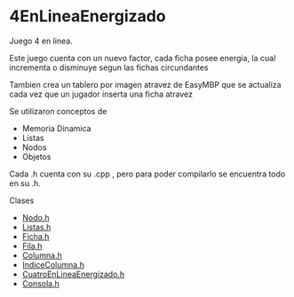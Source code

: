 # 4EnLineaEnergizado
Juego 4 en linea.
    
Este juego cuenta con un nuevo factor, cada ficha posee energia, la cual incrementa o disminuye segun las fichas circundantes 

Tambien crea un tablero por imagen atravez de EasyMBP que se actualiza cada vez que un jugador inserta una ficha atravez

Se utilizaron conceptos de  
* Memoria Dinamica 
* Listas 
* Nodos 
* Objetos

Cada .h cuenta con su .cpp , pero para poder compilarlo se encuentra todo en su .h.

Clases 
* [Nodo.h](https://github.com/MatiasGrando/4EnLineaEnergizado/blob/master/include/Nodo.h)
* [Listas.h](https://github.com/MatiasGrando/4EnLineaEnergizado/blob/master/include/Lista.h)
* [Ficha.h](https://github.com/MatiasGrando/4EnLineaEnergizado/blob/master/include/Ficha.h)
* [Fila.h](https://github.com/MatiasGrando/4EnLineaEnergizado/blob/master/include/Fila.h)
* [Columna.h](https://github.com/MatiasGrando/4EnLineaEnergizado/blob/master/include/Columna.h)
* [IndiceColumna.h](https://github.com/MatiasGrando/4EnLineaEnergizado/blob/master/include/IndiceColumna.h)
* [CuatroEnLineaEnergizado.h](https://github.com/MatiasGrando/4EnLineaEnergizado/blob/master/include/CuatroEnLineaEnergizado.h)
* [Consola.h](https://github.com/MatiasGrando/4EnLineaEnergizado/blob/master/include/Consola.h)


